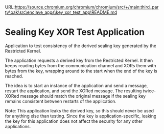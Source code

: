 URL:https://source.chromium.org/chromium/chromium/src/+/main:third_party\oak\src\enclave_apps\key_xor_test_app\README.md
# Sealing Key XOR Test Application

Application to test consistency of the derived sealing key generated by the
Restricted Kernel.

The application requests a derived key from the Restricted Kernel. It then keeps
reading bytes from the communication channel and XORs them with bytes from the
key, wrapping around to the start when the end of the key is reached.

The idea is to start an instance of the application and send a message, restart
the application, and send the XORed message. The resulting twice-XORed message
should match the original message if the sealing key remains consistent between
restarts of the application.

Note: This application leaks the derived key, so this should never be used for
anything else than testing. Since the key is application-specific, leaking the
key for this application does not affect the security for any other
applications.
